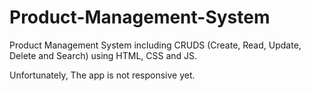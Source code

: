 # Product-Management-System
Product Management System including CRUDS (Create, Read, Update, Delete and Search) using HTML, CSS and JS.

Unfortunately, The app is not responsive yet.
